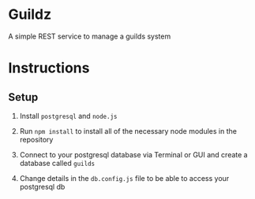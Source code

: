 # Guildz
A simple REST service to manage a guilds system

# Instructions
## Setup
1. Install `postgresql` and `node.js`

2. Run `npm install` to install all of the necessary node modules in the repository

3. Connect to your postgresql database via Terminal or GUI and create a database called `guilds`

3. Change details in the `db.config.js` file to be able to access your postgresql db

